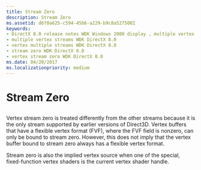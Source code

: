```yaml
---
title: Stream Zero
description: Stream Zero
ms.assetid: d6f0a625-c594-45b6-a229-b9c8a5275002
keywords:
- DirectX 8.0 release notes WDK Windows 2000 display , multiple vertex streams
- multiple vertex streams WDK DirectX 8.0
- vertex multiple streams WDK DirectX 8.0
- stream zero WDK DirectX 8.0
- vertex stream zero WDK DirectX 8.0
ms.date: 04/20/2017
ms.localizationpriority: medium
---
```


# Stream Zero


## <span id="ddk_stream_zero_gg"></span><span id="DDK_STREAM_ZERO_GG"></span>


Vertex stream zero is treated differently from the other streams because it is the only stream supported by earlier versions of Direct3D. Vertex buffers that have a flexible vertex format (FVF), where the FVF field is nonzero, can only be bound to stream zero. However, this does not imply that the vertex buffer bound to stream zero always has a flexible vertex format.

Stream zero is also the implied vertex source when one of the special, fixed-function vertex shaders is the current vertex shader handle.

 

 





